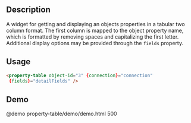 <!--

@module {can.Component} property-table <property-table />
@parent spectre.components
-->

## Description

A widget for getting and displaying an objects properties in a tabular two column format.
The first column is mapped to the object property name, which is formatted by removing spaces
and capitalizing the first letter. Additional display options may be provided through the
`fields` property.

## Usage

```html
<property-table object-id="3" {connection}="connection"
 {fields}="detailFields" />
```

## Demo

@demo property-table/demo/demo.html 500
